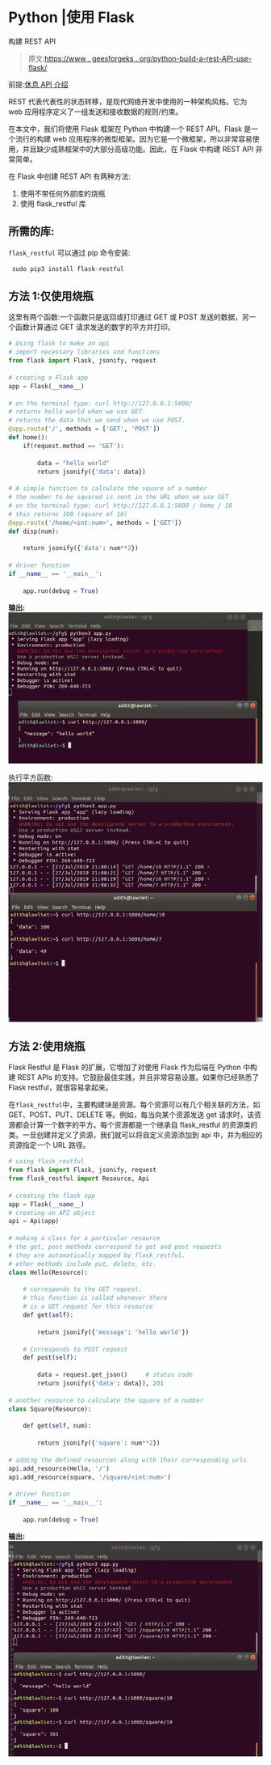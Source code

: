 # Python |使用 Flask

构建 REST API

> 原文:[https://www . geesforgeks . org/python-build-a-rest-API-use-flask/](https://www.geeksforgeeks.org/python-build-a-rest-api-using-flask/)

前提:[休息 API 介绍](https://www.geeksforgeeks.org/rest-api-introduction/)

REST 代表代表性的状态转移，是现代网络开发中使用的一种架构风格。它为 web 应用程序定义了一组发送和接收数据的规则/约束。

在本文中，我们将使用 Flask 框架在 Python 中构建一个 REST API。Flask 是一个流行的构建 web 应用程序的微型框架。因为它是一个微框架，所以非常容易使用，并且缺少成熟框架中的大部分高级功能。因此，在 Flask 中构建 REST API 非常简单。

在 Flask 中创建 REST API 有两种方法:

1.  使用不带任何外部库的烧瓶
2.  使用 flask_restful 库

## 所需的库:

`flask_restful` 可以通过 pip 命令安装:

```py
 sudo pip3 install flask-restful 
```

## 方法 1:仅使用烧瓶

这里有两个函数:一个函数只是返回或打印通过 GET 或 POST 发送的数据，另一个函数计算通过 GET 请求发送的数字的平方并打印。

```py
# Using flask to make an api
# import necessary libraries and functions
from flask import Flask, jsonify, request

# creating a Flask app
app = Flask(__name__)

# on the terminal type: curl http://127.0.0.1:5000/
# returns hello world when we use GET.
# returns the data that we send when we use POST.
@app.route('/', methods = ['GET', 'POST'])
def home():
    if(request.method == 'GET'):

        data = "hello world"
        return jsonify({'data': data})

# A simple function to calculate the square of a number
# the number to be squared is sent in the URL when we use GET
# on the terminal type: curl http://127.0.0.1:5000 / home / 10
# this returns 100 (square of 10)
@app.route('/home/<int:num>', methods = ['GET'])
def disp(num):

    return jsonify({'data': num**2})

# driver function
if __name__ == '__main__':

    app.run(debug = True)
```

**输出:**
![](img/f7f07a5b9c21911762f2db9eb31bf863.png)

执行平方函数:
![](img/7f0a2bf218a5250a0cedd13e317e492e.png)

## 方法 2:使用烧瓶

Flask Restful 是 Flask 的扩展，它增加了对使用 Flask 作为后端在 Python 中构建 REST APIs 的支持。它鼓励最佳实践，并且非常容易设置。如果你已经熟悉了 Flask restful，就很容易拿起来。

在`flask_restful`中，主要构建块是资源。每个资源可以有几个相关联的方法，如 GET、POST、PUT、DELETE 等。例如，每当向某个资源发送 get 请求时，该资源都会计算一个数字的平方。每个资源都是一个继承自 flask_restful 的资源类的类。一旦创建并定义了资源，我们就可以将自定义资源添加到 api 中，并为相应的资源指定一个 URL 路径。

```py
# using flask_restful
from flask import Flask, jsonify, request
from flask_restful import Resource, Api

# creating the flask app
app = Flask(__name__)
# creating an API object
api = Api(app)

# making a class for a particular resource
# the get, post methods correspond to get and post requests
# they are automatically mapped by flask_restful.
# other methods include put, delete, etc.
class Hello(Resource):

    # corresponds to the GET request.
    # this function is called whenever there
    # is a GET request for this resource
    def get(self):

        return jsonify({'message': 'hello world'})

    # Corresponds to POST request
    def post(self):

        data = request.get_json()     # status code
        return jsonify({'data': data}), 201

# another resource to calculate the square of a number
class Square(Resource):

    def get(self, num):

        return jsonify({'square': num**2})

# adding the defined resources along with their corresponding urls
api.add_resource(Hello, '/')
api.add_resource(square, '/square/<int:num>')

# driver function
if __name__ == '__main__':

    app.run(debug = True)
```

**输出:**
![](img/9cab4c73cbdd4a0b931657009275b338.png)